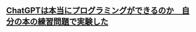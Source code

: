 ## [ChatGPTは本当にプログラミングができるのか　自分の本の練習問題で実験した](https://qiita.com/makaishi2/items/f5d9fa2203f8d0271b7b)

